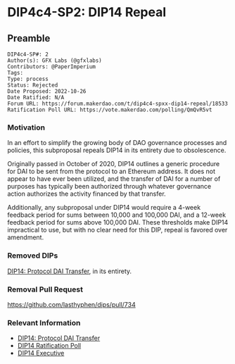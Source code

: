# DIP4c4-SP2: DIP14 Repeal

## Preamble

```
DIP4c4-SP#: 2
Author(s): GFX Labs (@gfxlabs)
Contributors: @PaperImperium
Tags:
Type: process
Status: Rejected
Date Proposed: 2022-10-26
Date Ratified: N/A
Forum URL: https://forum.makerdao.com/t/dip4c4-spxx-dip14-repeal/18533
Ratification Poll URL: https://vote.makerdao.com/polling/QmQvR5vt
```

### Motivation

In an effort to simplify the growing body of DAO governance processes and policies, this subproposal repeals DIP14 in its entirety due to obsolescence.

Originally passed in October of 2020, DIP14 outlines a generic procedure for DAI to be sent from the protocol to an Ethereum address. It does not appear to have ever been utilized, and the transfer of DAI for a number of purposes has typically been authorized through whatever governance action authorizes the activity financed by that transfer.

Additionally, any subproposal under DIP14 would require a 4-week feedback period for sums between 10,000 and 100,000 DAI, and a 12-week feedback period for sums above 100,000 DAI. These thresholds make DIP14 impractical to use, but with no clear need for this DIP, repeal is favored over amendment.

### Removed DIPs

[DIP14: Protocol DAI Transfer](https://dips.makerdao.com/dips/details/DIP14), in its entirety.

### Removal Pull Request

<https://github.com/lasthyphen/dips/pull/734>

### Relevant Information

* [DIP14: Protocol DAI Transfer](https://dips.makerdao.com/dips/details/DIP14)
* [DIP14 Ratification Poll](https://vote.makerdao.com/polling/QmPuRP2c#vote-breakdown)
* [DIP14 Executive](https://vote.makerdao.com/executive/template-executive-vote-approve-october-2020-governance-cycle-bundle-october-26-2020#proposal-detail)

